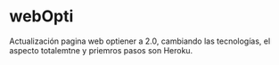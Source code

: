 # webOpti
Actualización pagina web optiener a 2.0, cambiando las tecnologías, el aspecto totalemtne y  priemros pasos son Heroku.
